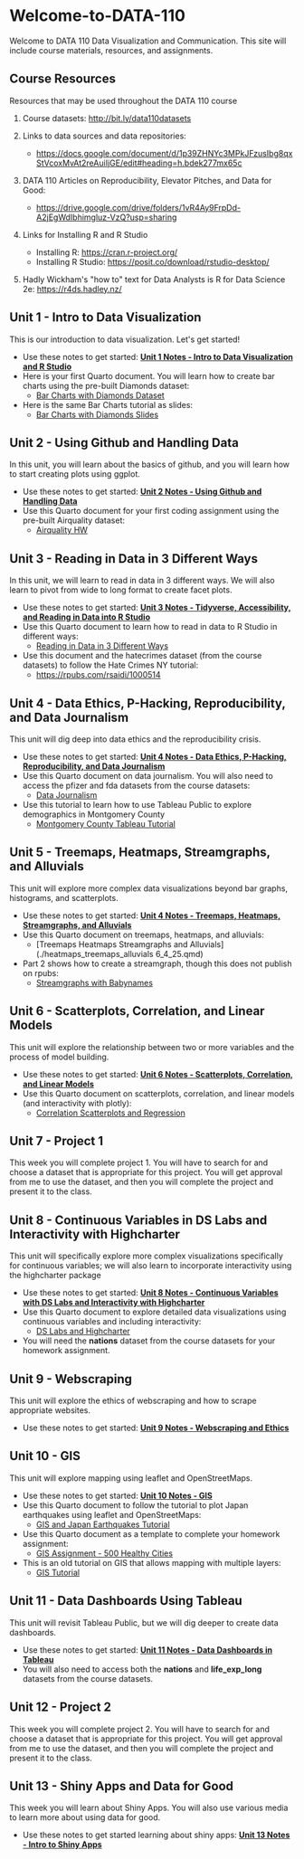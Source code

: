 # Welcome-to-DATA-110
Welcome to DATA 110 Data Visualization and Communication. This site will include course materials, resources, and assignments. 

## Course Resources
Resources that may be used throughout the DATA 110 course

1. Course datasets: http://bit.ly/data110datasets

2. Links to data sources and data repositories:
   - https://docs.google.com/document/d/1p39ZHNYc3MPkJFzusIbg8qxStVcoxMvAt2reAuiIjGE/edit#heading=h.bdek277mx65c

4. DATA 110 Articles on Reproducibility, Elevator Pitches, and Data for Good:
   - https://drive.google.com/drive/folders/1vR4Ay9FrpDd-A2jEgWdIbhimgluz-VzQ?usp=sharing

5. Links for Installing R and R Studio
   - Installing R: https://cran.r-project.org/
   - Installing R Studio: https://posit.co/download/rstudio-desktop/

6. Hadly Wickham's "how to" text for Data Analysts is R for Data Science 2e: https://r4ds.hadley.nz/

## Unit 1 - Intro to Data Visualization
This is our introduction to data visualization. Let's get started!

- Use these notes to get started:     [**Unit 1 Notes - Intro to Data Visualization and R Studio**](./Data110_unit1.pdf)
- Here is your first Quarto document. You will learn how to create bar charts using the pre-built Diamonds dataset:
     - [Bar Charts with Diamonds Dataset](./bar_charts_with_diamonds.qmd)
- Here is the same Bar Charts tutorial as slides:
     - [Bar Charts with Diamonds Slides](./bar_charts_with_diamonds_dataset.pptx)

## Unit 2 - Using Github and Handling Data
In this unit, you will learn about the basics of github, and you will learn how to start creating plots using ggplot.

- Use these notes to get started:  [**Unit 2 Notes - Using Github and Handling Data**](./Data110_unit2.pdf)
- Use this Quarto document for your first coding assignment using the pre-built Airquality dataset:
     - [Airquality HW](./Airquality_HW.qmd)

## Unit 3 - Reading in Data in 3 Different Ways
In this unit, we will learn to read in data in 3 different ways. We will also learn to pivot from wide to long format to create facet plots.

- Use these notes to get started: [**Unit 3 Notes - Tidyverse, Accessibility, and Reading in Data into R Studio**](./Data110_unit3.pdf)
- Use this Quarto document to learn how to read in data to R Studio in different ways:
     - [Reading in Data in 3 Different Ways](./reading_data_in_three_ways_and_accessibility.qmd)
- Use this document and the hatecrimes dataset (from the course datasets) to follow the Hate Crimes NY tutorial:
     - https://rpubs.com/rsaidi/1000514

## Unit 4 - Data Ethics, P-Hacking, Reproducibility, and Data Journalism
This unit will dig deep into data ethics and the reproducibility crisis.

- Use these notes to get started: [**Unit 4 Notes - Data Ethics, P-Hacking, Reproducibility, and Data Journalism**](./Data110_unit4.pdf)
- Use this Quarto document on data journalism. You will also need to access the pfizer and fda datasets from the course datasets:
     - [Data Journalism](./data_journalism.qmd)
- Use this tutorial to learn how to use Tableau Public to explore demographics in Montgomery County
   - [Montgomery County Tableau Tutorial](./MoCo_High_School_Tableau_Tutorial.pdf)

## Unit 5 - Treemaps, Heatmaps, Streamgraphs, and Alluvials
This unit will explore more complex data visualizations beyond bar graphs, histograms, and scatterplots.

- Use these notes to get started: [**Unit 4 Notes - Treemaps, Heatmaps, Streamgraphs, and Alluvials**](./Data110_unit5.pdf)
- Use this Quarto document on treemaps, heatmaps, and alluvials:
     - [Treemaps Heatmaps Streamgraphs and Alluvials](./heatmaps_treemaps_alluvials 6_4_25.qmd)
- Part 2 shows how to create a streamgraph, though this does not publish on rpubs:
     - [Streamgraphs with Babynames](./heat_tree_stream_alluvial_part_2.qmd)

## Unit 6 - Scatterplots, Correlation, and Linear Models
This unit will explore the relationship between two or more variables and the process of model building.

- Use these notes to get started: [**Unit 6 Notes - Scatterplots, Correlation, and Linear Models**](./Data110_unit6.pdf)
- Use this Quarto document on scatterplots, correlation, and linear models (and interactivity with plotly):
     - [Correlation Scatterplots and Regression](./correlation_scatterplots_and_regression.qmd)

## Unit 7 - Project 1
This week you will complete project 1. You will have to search for and choose a dataset that is appropriate for this project. You will get approval from me to use the dataset, and then you will complete the project and present it to the class. 

## Unit 8 - Continuous Variables in DS Labs and Interactivity with Highcharter
This unit will specifically explore more complex visualizations specifically for continuous variables; we will also learn to incorporate interactivity using the highcharter package

- Use these notes to get started: [**Unit 8 Notes - Continuous Variables with DS Labs and Interactivity with Highcharter**](./Data110_unit8.pdf)
- Use this Quarto document to explore detailed data visualizations using continuous variables and including interactivity:
     - [DS Labs and Highcharter](./DS_Labs_and_Highcharter.rmd)
- You will need the **nations** dataset from the course datasets for your homework assignment.
 
## Unit 9 - Webscraping 
This unit will explore the ethics of webscraping and how to scrape appropriate websites.

- Use these notes to get started: [**Unit 9 Notes - Webscraping and Ethics**](./Data110_unit9.pdf)

## Unit 10 - GIS
This unit will explore mapping using leaflet and OpenStreetMaps.

- Use these notes to get started: [**Unit 10 Notes - GIS**](./Data110_unit10.pdf)
- Use this Quarto document to follow the tutorial to plot Japan earthquakes using leaflet and OpenStreetMaps:
     - [GIS and Japan Earthquakes Tutorial](./japan_earthquakes_geo_tutorial_2.qmd)
- Use this Quarto document as a template to complete your homework assignment:
     - [GIS Assignment - 500 Healthy Cities](./GIS_Assignment_500_Healthy_Cities.qmd)
- This is an old tutorial on GIS that allows mapping with multiple layers:
     - [GIS Tutorial](./GIS_Tutorial.rmd)
 
## Unit 11 - Data Dashboards Using Tableau
This unit will revisit Tableau Public, but we will dig deeper to create data dashboards.

- Use these notes to get started: [**Unit 11 Notes - Data Dashboards in Tableau**](./Data110_unit11.pdf)
- You will also need to access both the **nations** and **life_exp_long** datasets from the course datasets.

## Unit 12 - Project 2
This week you will complete project 2. You will have to search for and choose a dataset that is appropriate for this project. You will get approval from me to use the dataset, and then you will complete the project and present it to the class. 

## Unit 13 - Shiny Apps and Data for Good
This week you will learn about Shiny Apps. You will also use various media to learn more about using data for good.

- Use these notes to get started learning about shiny apps: [**Unit 13 Notes - Intro to Shiny Apps**](./Data110_unit13_shinyapps.pdf)


